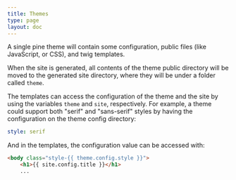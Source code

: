 ```yaml
---
title: Themes
type: page
layout: doc
---
```


A single pine theme will contain some configuration, public files (like JavaScript, or CSS), and twig templates.

<div class="directory-tree" data-url="/pine/docs/04-themes/example-tree.json"></div>

When the site is generated, all contents of the theme public directory will be moved to the 
generated site directory, where they will be under a folder called `theme`.

The templates can access the configuration of the theme and the site by using the variables 
`theme` and `site`, respectively. For example, a theme could support both "serif" and "sans-serif"
styles by having the configuration on the theme config directory:

```yaml
style: serif
```

And in the templates, the configuration value can be accessed with:

```html
<body class="style-{{ theme.config.style }}">
    <h1>{{ site.config.title }}</h1>
    ...
```
